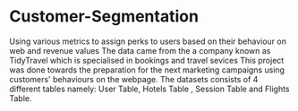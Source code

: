 # Customer-Segmentation
Using various metrics to assign perks to users based on their behaviour on web and revenue values 
The data came from the a company known as TidyTravel which is specialised in bookings and travel sevices
This project was done towards the preparation for the next marketing campaigns using customers' behaviours on the webpage.
The datasets consists of 4 different tables namely: User Table, Hotels Table , Session Table and Flights Table.
